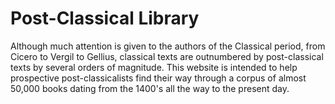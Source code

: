 # Post-Classical Library
Although much attention is given to the authors of the Classical period, from Cicero to Vergil to Gellius, classical texts are outnumbered by post-classical texts by several orders of magnitude. This website is intended to help prospective post-classicalists find their way through a corpus of almost 50,000 books dating from the 1400's all the way to the present day.
